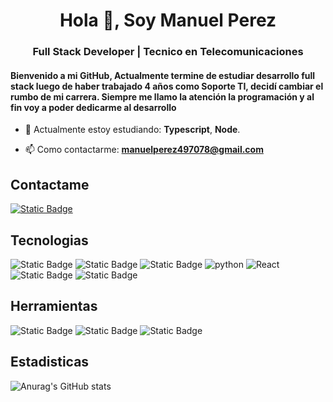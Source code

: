 <h1 align="center">Hola 👋, Soy Manuel Perez</h1>
<h3 align="center">Full Stack Developer | Tecnico en Telecomunicaciones</h3>
<h4>Bienvenido a mi GitHub, Actualmente termine de estudiar desarrollo full stack luego de haber trabajado 4 años como Soporte TI, decidí cambiar el rumbo de mi carrera. Siempre me llamo la atención la programación y al fin voy a poder dedicarme al desarrollo</h4>

- 🌱 Actualmente estoy estudiando: **Typescript**, **Node**.

- 📫 Como contactarme: **manuelperez497078@gmail.com**

<h2>Contactame</h2>
<p>
  <a href="https://www.linkedin.com/in/manuelperezf/"><img alt="Static Badge" src="https://img.shields.io/badge/LinkedIn-blue?style=flat-square&logo=linkedin"></a>
</p>

<h2>Tecnologias</h2>
<p>
  <a><img alt="Static Badge" src="https://img.shields.io/badge/HTML-E34F26?style=flat-square&logo=HTML5&logoColor=white"></a>
  <a><img alt="Static Badge" src="https://img.shields.io/badge/CSS-1572B6?style=flat-square&logo=CSS3&logoColor=white"></a>
  <a><img alt="Static Badge" src="https://img.shields.io/badge/JavaScript-F7DF1E?style=flat-square&logo=javascript&logoColor=white"></a>
  <a><img alt="python" src="https://img.shields.io/badge/-python-3776AB?style=flat-square&logo=Python&logoColor=white"></a>
  <a><img alt="React" src="https://img.shields.io/badge/-React-45b8d8?style=flat-square&logo=react&logoColor=white"/></a>
  <a><img alt="Static Badge" src="https://img.shields.io/badge/Flask-black?style=flat-square&logo=Flask"></a>
  <a><img alt="Static Badge" src="https://img.shields.io/badge/Boostrap-563D7C?style=flat-square&logo=Bootstrap"></a>
</p>
<h2>Herramientas</h2>
<p>
  <a><img alt="Static Badge" src="https://img.shields.io/badge/Linux-black?style=flat-square&logo=linux"></a>
  <a><img alt="Static Badge" src="https://img.shields.io/badge/VS%20Code-007ACC?style=flat-square&logo=visual-studio-code"></a>
  <a><img alt="Static Badge" src="https://img.shields.io/badge/Git-black?style=flat-square&logo=git"></a>
</p>
<h2>Estadisticas</h2>

![Anurag's GitHub stats](https://github-readme-stats.vercel.app/api?username=manu4970&theme=transparent&show_icons=true)
